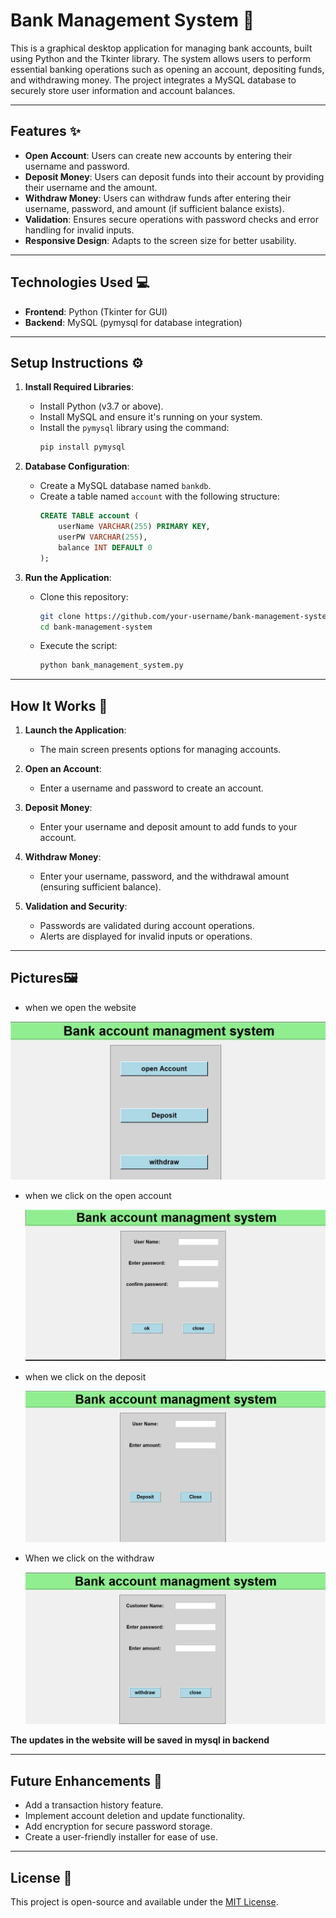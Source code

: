 # Bank Management System 🏦

This is a graphical desktop application for managing bank accounts, built using Python and the Tkinter library. The system allows users to perform essential banking operations such as opening an account, depositing funds, and withdrawing money. The project integrates a MySQL database to securely store user information and account balances.

---

## Features ✨

- **Open Account**: Users can create new accounts by entering their username and password.
- **Deposit Money**: Users can deposit funds into their account by providing their username and the amount.
- **Withdraw Money**: Users can withdraw funds after entering their username, password, and amount (if sufficient balance exists).
- **Validation**: Ensures secure operations with password checks and error handling for invalid inputs.
- **Responsive Design**: Adapts to the screen size for better usability.

---

## Technologies Used 💻

- **Frontend**: Python (Tkinter for GUI)
- **Backend**: MySQL (pymysql for database integration)

---

## Setup Instructions ⚙️

1. **Install Required Libraries**:
   - Install Python (v3.7 or above).
   - Install MySQL and ensure it's running on your system.
   - Install the `pymysql` library using the command:
     ```bash
     pip install pymysql
     ```

2. **Database Configuration**:
   - Create a MySQL database named `bankdb`.
   - Create a table named `account` with the following structure:
     ```sql
     CREATE TABLE account (
         userName VARCHAR(255) PRIMARY KEY,
         userPW VARCHAR(255),
         balance INT DEFAULT 0
     );
     ```

3. **Run the Application**:
   - Clone this repository:
     ```bash
     git clone https://github.com/your-username/bank-management-system.git
     cd bank-management-system
     ```
   - Execute the script:
     ```bash
     python bank_management_system.py
     ```

---

## How It Works 🔧

1. **Launch the Application**:
   - The main screen presents options for managing accounts.

2. **Open an Account**:
   - Enter a username and password to create an account.

3. **Deposit Money**:
   - Enter your username and deposit amount to add funds to your account.

4. **Withdraw Money**:
   - Enter your username, password, and the withdrawal amount (ensuring sufficient balance).

5. **Validation and Security**:
   - Passwords are validated during account operations.
   - Alerts are displayed for invalid inputs or operations.

---

## Pictures🖼️
- when we open the website

![image alt](https://github.com/bhuvaneswarreddy123/Bank-Account-Management-System/blob/main/images/BankDetails.png?raw=true)

- when we click on the open account
  
  ![image alt](https://github.com/bhuvaneswarreddy123/Bank-Account-Management-System/blob/3e6b25a1499735f920b1247cb7df0350ff68b406/images/NewCustomer.png)

- when we click on the deposit

  ![image alt](https://github.com/bhuvaneswarreddy123/Bank-Account-Management-System/blob/3e6b25a1499735f920b1247cb7df0350ff68b406/images/AmountDeposit.png)

- When we click on the withdraw

  ![image alt](https://github.com/bhuvaneswarreddy123/Bank-Account-Management-System/blob/3e6b25a1499735f920b1247cb7df0350ff68b406/images/withdraw.png)

**The updates in the website will be saved in mysql in backend**
  



---

## Future Enhancements 🚀

- Add a transaction history feature.
- Implement account deletion and update functionality.
- Add encryption for secure password storage.
- Create a user-friendly installer for ease of use.

---

## License 📜

This project is open-source and available under the [MIT License](LICENSE).
